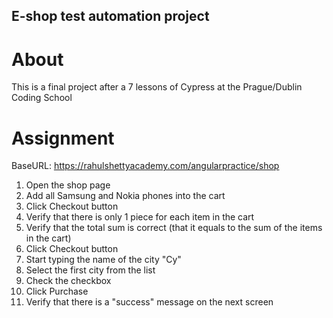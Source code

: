## E-shop test automation project 

# About
This is a final project after a 7 lessons of Cypress at the Prague/Dublin Coding School

# Assignment
BaseURL: https://rahulshettyacademy.com/angularpractice/shop

1) Open the shop page
2) Add all Samsung and Nokia phones into the cart 
3) Click Checkout button
4) Verify that there is only 1 piece for each item in the cart
5) Verify that the total sum is correct (that it equals to the sum of the items in the cart)
6) Click Checkout button
7) Start typing the name of the city "Cy"
8) Select the first city from the list
9) Check the checkbox
10) Click Purchase
11) Verify that there is a "success" message on the next screen

